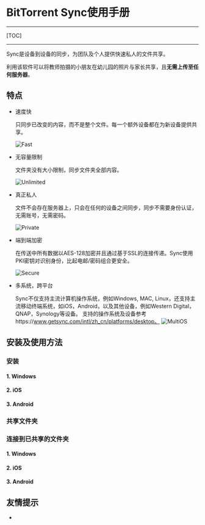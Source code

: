 # BitTorrent Sync使用手册
----
[TOC]

---

Sync是设备到设备的同步，为团队及个人提供快速私人的文件共享。

利用该软件可以将教师拍摄的小朋友在幼儿园的照片与家长共享，且**无需上传至任何服务器**。

## 特点
* 速度快

  只同步已改变的内容，而不是整个文件。每一个额外设备都在为新设备提供共享。

  ![Fast](https://www.getsync.com/2015launch2_0/images/uses/moveFast/illo-take-shortest-path.png)

* 无容量限制

  文件夹没有大小限制，同步文件夹全部内容。

  ![Unlimited](https://www.getsync.com/2015launch2_0/images/uses/largeFiles/illo-huge-files.png)


* 真正私人

  文件不会存在服务器上，只会在任何的设备之间同步，同步不需要身份认证，无需账号，无需密码。

  ![Private](https://www.getsync.com/2015launch2_0/images/uses/secure/illo-control.png)

* 端到端加密

  在传送中所有数据以AES-128加密并且通过基于SSL的连接传递。Sync使用PKI密钥对识别身份，比起电邮/密码组合更安全。

  ![Secure](https://www.getsync.com/2015launch2_0/images/uses/secure/illo-encryption.png)

* 多系统，跨平台

  Sync不仅支持主流计算机操作系统，例如Windows, MAC, Linux，还支持主流移动终端系统，如iOS，Android，以及其他设备，例如Western Digital，QNAP，Synology等设备。
  支持的操作系统及设备参考https://www.getsync.com/intl/zh_cn/platforms/desktop。
  ![MultiOS](https://www.getsync.com/2015launch2_0/images/uses/servers/illo-file-server-capablities.png)

## 安装及使用方法
### 安装
#### 1. Windows
#### 2. iOS
#### 3. Android

### 共享文件夹

### 连接到已共享的文件夹
#### 1. Windows
#### 2. iOS
#### 3. Android

## 友情提示
* 
